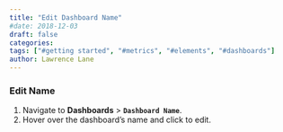 ```yaml
---
title: "Edit Dashboard Name"
#date: 2018-12-03
draft: false
categories:
tags: ["#getting started", "#metrics", "#elements", "#dashboards"]
author: Lawrence Lane
---
```


### Edit Name
1. Navigate to **Dashboards** > **`Dashboard Name`**.
2. Hover over the dashboard’s name and click to edit.
